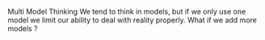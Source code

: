 Multi Model Thinking
We tend to think in models, but if we only use one model we limit our ability to deal with reality properly. What if we add more models ?


